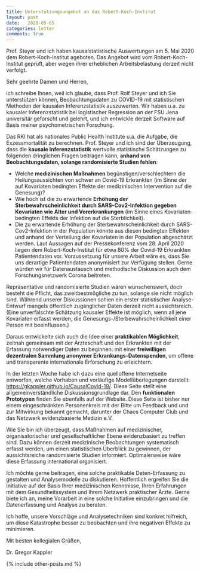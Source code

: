```yaml
---
title: Unterstützungsangebot an das Robert-Koch-Institut
layout: post
date:   2020-05-05
categories: letter
comments: true
---
```


Prof. Steyer und ich haben kausalstatistische Auswertungen am 5. Mai 2020 dem Robert-Koch-Institut ageboten. 
Das Angebot wird vom Robert-Koch-Institut geprüft, aber wegen ihrer erheblichen Arbeitsbelastung derzeit nicht verfolgt.





Sehr geehrte Damen und Herren,


ich schreibe Ihnen, weil ich glaube, dass Prof. Rolf Steyer und ich
Sie unterstützen können, Beobachtungsdaten zu COVID-19 mit
statistischen Methoden der kausalen Inferenzstatistik auszuwerten.
Wir haben u.a. zu kausaler Inferenzstatistik bei logistischer
Regression an der FSU Jena universitär geforscht und
gelehrt, und ich entwickle derzeit Software auf Basis meiner
psychometrischen Forschung.

Das RKI hat als nationales Public Health Institute u.a. die Aufgabe,
die Exzessmortalität zu berechnen. Prof. Steyer und ich sind der
Überzeugung, dass die **kausale Inferenzstatistik** wertvolle statistische
Schätzungen zu folgenden dringlichen Fragen beitragen kann, **anhand
von Beobachtungsdaten, solange randomisierte Studien fehlen**:
- Welche **medizinischen Maßnahmen** begünstigen/verschlechtern die
  Heilungsaussichten von schwer an Covid-19 Erkrankten (im Sinne der
  auf Kovariaten bedingten Effekte der medizinischen Intervention auf
  die Genesung)?
- Wie hoch ist die zu erwartende **Erhöhung der Sterbewahrscheinlichkeit
  durch SARS-Cov2-Infektion gegeben Kovariaten wie Alter und
  Vorerkrankungen** (im Sinne eines Kovariaten-bedingten Effekts der
  Infektion auf die Sterblichkeit).
- Die zu erwartende Erhöhung der Sterbewahrscheinlichkeit durch
  SARS-Cov2-Infektion in der Population könnte aus diesen bedingten
  Effekten und anhand der Verteilung der Kovariaten in der Population
  abgeschätzt werden.
Laut Aussagen auf der Pressekonferenz vom 28. April 2020 liegen dem
Robert-Koch-Institut für etwa 80% der Covid-19 Erkrankten
Patientendaten vor. Voraussetzung für unsere Arbeit wäre es, dass Sie
uns derartige Patientendaten anonymisiert zur Verfügung stellen. Gerne
würden wir für Datenaustausch und methodische Diskussion auch dem
Forschungsnetzwerk Corona beitreten.


Repräsentative und randomisierte Studien wären wünschenswert, doch
besteht die Pflicht, das zweitbestmögliche zu tun, solange sie nicht
möglich sind. Während unserer Diskussionen schien ein erster statistischer
Analyse-Entwurf mangels öffentlich zugänglicher Daten derzeit nicht
aussichtsreich. (Eine unverfälschte Schätzung kausaler Effekte ist
möglich, wenn all jene Kovariaten erfasst werden, die
Genesungs-/Sterbewahrscheinlichkeit einer Person mit beeinflussen.)

Daraus entwickelte sich auch die Idee einer **praktikablen Möglichkeit**,
zeitnah gemeinsam mit der Ärzteschaft und den Erkrankten mit der
Erfassung notwendiger Daten zu beginnen: mit einer **freiwilligen
dezentralen Sammlung anonymer Erkrankungs-Datenspenden**, um offene und
transparente internationale Erforschung zu erleichtern.

In der letzten Woche habe ich dazu eine quelloffene Internetseite
entworfen, welche Vorhaben und vorläufige Modellüberlegungen
darstellt: https://gkappler.github.io/CausalCovid-19/. Diese Seite
stellt eine allgemeinverständliche Diskussionsgrundlage dar. Den
**funktionalen Prototypen** finden Sie ebenfalls auf der Website. Diese
Seite ist bisher nur einem eingeschränkten Personenkreis mit der Bitte
um Feedback und und zur Mitwirkung bekannt gemacht, darunter der Chaos
Computer Club und das Netzwerk evidenzbasierte Medizin e.V.

Wie Sie bin ich überzeugt, dass Maßnahmen auf medizinischer,
organisatorischer und gesellschaftlicher Ebene evidenzbasiert zu
treffen sind. Dazu können derzeit medizinische Beobachtungen
systematisch erfasst werden, um einen statistischen Überblick zu
gewinnen, der aussichtsreiche randomisierte Studien informiert.
Optimalerweise wäre diese Erfassung international organisiert.

Ich möchte gerne beitragen, eine solche praktikable Daten-Erfassung zu
gestalten und Analysemodelle zu diskutieren. Hoffentlich ergreifen Sie
die Initiative auf der Basis Ihrer medizinischen Kenntnisse, Ihren
Erfahrungen mit dem Gesundheitssystem und Ihrem Netzwerk praktischer
Ärzte. Gerne biete ich an, meine Vorarbeit in eine solche Initiative
einzubringen und die Datenerfassung und Analyse zu beraten.

Ich hoffe, unsere Vorschläge und Analysetechniken sind konkret
hilfreich, um diese Katastrophe besser zu beobachten und ihre
negativen Effekte zu minimieren.

Mit besten kollegialen Grüßen,

Dr. Gregor Kappler

{% include other-posts.md %}
